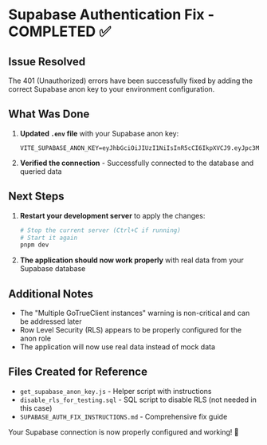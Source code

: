 # Supabase Authentication Fix - COMPLETED ✅

## Issue Resolved
The 401 (Unauthorized) errors have been successfully fixed by adding the correct Supabase anon key to your environment configuration.

## What Was Done

1. **Updated `.env` file** with your Supabase anon key:
   ```
   VITE_SUPABASE_ANON_KEY=eyJhbGciOiJIUzI1NiIsInR5cCI6IkpXVCJ9.eyJpc3MiOiJzdXBhYmFzZSIsInJlZiI6ImJ6bGVuZWdvaWxuc3dzYmFueGdiIiwicm9sZSI6ImFub24iLCJpYXQiOjE3NTMyODU3ODIsImV4cCI6MjA2ODg2MTc4Mn0.DtVNndVsrUZtTtVRpEWiQb5QtbhPAErSQ88wWYVWeBE
   ```

2. **Verified the connection** - Successfully connected to the database and queried data

## Next Steps

1. **Restart your development server** to apply the changes:
   ```bash
   # Stop the current server (Ctrl+C if running)
   # Start it again
   pnpm dev
   ```

2. **The application should now work properly** with real data from your Supabase database

## Additional Notes

- The "Multiple GoTrueClient instances" warning is non-critical and can be addressed later
- Row Level Security (RLS) appears to be properly configured for the anon role
- The application will now use real data instead of mock data

## Files Created for Reference

- `get_supabase_anon_key.js` - Helper script with instructions
- `disable_rls_for_testing.sql` - SQL script to disable RLS (not needed in this case)
- `SUPABASE_AUTH_FIX_INSTRUCTIONS.md` - Comprehensive fix guide

Your Supabase connection is now properly configured and working! 🎉